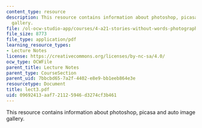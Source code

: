 ```yaml
---
content_type: resource
description: This resource contains information about photoshop, picasa and auto image
  gallery.
file: /ol-ocw-studio-app/courses/4-a21-stories-without-words-photographing-the-first-year-fall-2006/09692413aaf721125946d3274cf3b461_lect3.pdf
file_size: 8773
file_type: application/pdf
learning_resource_types:
- Lecture Notes
license: https://creativecommons.org/licenses/by-nc-sa/4.0/
ocw_type: OCWFile
parent_title: Lecture Notes
parent_type: CourseSection
parent_uid: 7bbcbd65-7a2f-4402-e8e9-bb1eeb864e3e
resourcetype: Document
title: lect3.pdf
uid: 09692413-aaf7-2112-5946-d3274cf3b461
---
```

This resource contains information about photoshop, picasa and auto image gallery.